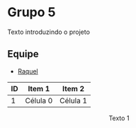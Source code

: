 # Grupo 5
Texto introduzindo o projeto

## Equipe
- [Raquel](https://github.com/raqueleucaria)

|ID|Item 1|Item 2|
|--|------|------|
|1|Célula 0|Célula 1|

<center>
<p>Texto 1</p>
</center>